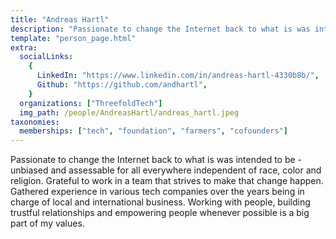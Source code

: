 ```yaml
---
title: "Andreas Hartl"
description: "Passionate to change the Internet back to what is was intended to be."
template: "person_page.html"
extra:
  socialLinks:
    {
      LinkedIn: "https://www.linkedin.com/in/andreas-hartl-4330b8b/",
      Github: "https://github.com/andhartl",
    }
  organizations: ["ThreefoldTech"]
  img_path: /people/AndreasHartl/andreas_hartl.jpeg
taxonomies:
  memberships: ["tech", "foundation", "farmers", "cofounders"]
---
```


Passionate to change the Internet back to what is was intended to be - unbiased and assessable for all everywhere independent of race, color and religion. Grateful to work in a team that strives to make that change happen. Gathered experience in various tech companies over the years being in charge of local and international business. Working with people, building trustful relationships and empowering people whenever possible is a big part of my values.
